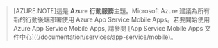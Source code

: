 >[AZURE.NOTE]這是 **Azure 行動服務**主題。Microsoft Azure 建議為所有新的行動後端部署使用 Azure App Service Mobile Apps。若要開始使用 Azure App Service Mobile Apps, 請參閱 [App Service Mobile Apps 文件中心]((/documentation/services/app-service/mobile)。

<!---HONumber=AcomDC_1203_2015-->